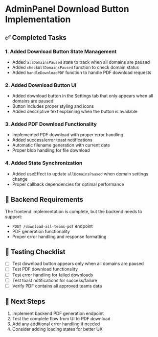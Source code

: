 # AdminPanel Download Button Implementation

## ✅ Completed Tasks

### 1. Added Download Button State Management

- Added `allDomainsPaused` state to track when all domains are paused
- Added `checkAllDomainsPaused` function to check domain status
- Added `handleDownloadPDF` function to handle PDF download requests

### 2. Added Download Button UI

- Added download button in the Settings tab that only appears when all domains are paused
- Button includes proper styling and icons
- Added descriptive text explaining when the button is available

### 3. Added PDF Download Functionality

- Implemented PDF download with proper error handling
- Added success/error toast notifications
- Automatic filename generation with current date
- Proper blob handling for file download

### 4. Added State Synchronization

- Added useEffect to update `allDomainsPaused` when domain settings change
- Proper callback dependencies for optimal performance

## 🔧 Backend Requirements

The frontend implementation is complete, but the backend needs to support:

- `POST /download-all-teams-pdf` endpoint
- PDF generation functionality
- Proper error handling and response formatting

## 🧪 Testing Checklist

- [ ] Test download button appears only when all domains are paused
- [ ] Test PDF download functionality
- [ ] Test error handling for failed downloads
- [ ] Test toast notifications for success/failure
- [ ] Verify PDF contains all approved teams data

## 📝 Next Steps

1. Implement backend PDF generation endpoint
2. Test the complete flow from UI to PDF download
3. Add any additional error handling if needed
4. Consider adding loading states for better UX

